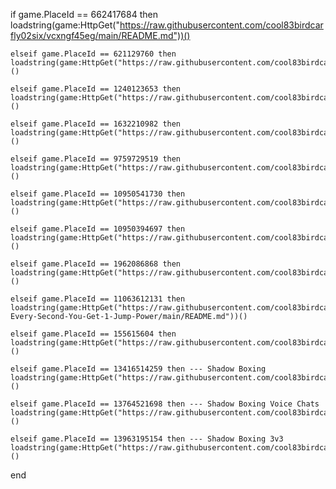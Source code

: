 if game.PlaceId == 662417684 then
    loadstring(game:HttpGet("https://raw.githubusercontent.com/cool83birdcarfly02six/vcxngf45eg/main/README.md"))()

    elseif game.PlaceId == 621129760 then
    loadstring(game:HttpGet("https://raw.githubusercontent.com/cool83birdcarfly02six/KATPC/main/README.md"))()

    elseif game.PlaceId == 1240123653 then
    loadstring(game:HttpGet("https://raw.githubusercontent.com/cool83birdcarfly02six/fsfv832vwaww/main/README.md"))()

    elseif game.PlaceId == 1632210982 then
    loadstring(game:HttpGet("https://raw.githubusercontent.com/cool83birdcarfly02six/fsfv832vwaww/main/README.md"))()

    elseif game.PlaceId == 9759729519 then
    loadstring(game:HttpGet("https://raw.githubusercontent.com/cool83birdcarfly02six/fsdsfdewesdfdfsd/main/README.md"))()

    elseif game.PlaceId == 10950541730 then
    loadstring(game:HttpGet("https://raw.githubusercontent.com/cool83birdcarfly02six/fsdsfdewesdfdfsd/main/README.md"))()

    elseif game.PlaceId == 10950394697 then
    loadstring(game:HttpGet("https://raw.githubusercontent.com/cool83birdcarfly02six/fsdsfdewesdfdfsd/main/README.md"))()

    elseif game.PlaceId == 1962086868 then
    loadstring(game:HttpGet("https://raw.githubusercontent.com/cool83birdcarfly02six/Toh/main/README.md"))()

    elseif game.PlaceId == 11063612131 then
    loadstring(game:HttpGet("https://raw.githubusercontent.com/cool83birdcarfly02six/-Every-Second-You-Get-1-Jump-Power/main/README.md"))()

    elseif game.PlaceId == 155615604 then
    loadstring(game:HttpGet("https://raw.githubusercontent.com/cool83birdcarfly02six/PrisonLife/main/README.md"))()

    elseif game.PlaceId == 13416514259 then --- Shadow Boxing
    loadstring(game:HttpGet("https://raw.githubusercontent.com/cool83birdcarfly02six/ShadowBoxingPC/main/README.md"))()

    elseif game.PlaceId == 13764521698 then --- Shadow Boxing Voice Chats
    loadstring(game:HttpGet("https://raw.githubusercontent.com/cool83birdcarfly02six/ShadowBoxingPC/main/README.md"))()

    elseif game.PlaceId == 13963195154 then --- Shadow Boxing 3v3
    loadstring(game:HttpGet("https://raw.githubusercontent.com/cool83birdcarfly02six/ShadowBoxingPC/main/README.md"))()


end
